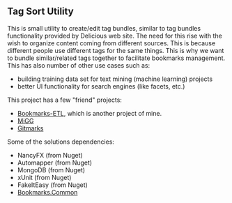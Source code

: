 ## Tag Sort Utility

This is small utility to create/edit tag bundles, similar to tag bundles functionality provided by Delicious web site. The need for this rise with the wish to organize content coming from different sources.
This is because different people use different tags for the same things. This is why we want to bundle similar/related tags together to facilitate bookmarks management. 
This has also number of other use cases such as: 
* building training data set for text mining (machine learning) projects
* better UI functionality for search engines (like facets, etc.)

This project has a few "friend" projects:
* [Bookmarks-ETL](https://github.com/usametov/Bookmarks-ETL), which is another project of mine.
* [MiGG](https://github.com/usametov/tagsort-microservice/tree/master/TagSortService/MiGG)
* [Gitmarks](https://github.com/usametov/gitmarks)

Some of the solutions dependencies:
* NancyFX (from Nuget)
* Automapper (from Nuget)
* MongoDB (from Nuget)
* xUnit (from Nuget)
* FakeItEasy (from Nuget)
* [Bookmarks.Common](https://github.com/usametov/Bookmarks-ETL/tree/master/Common)













